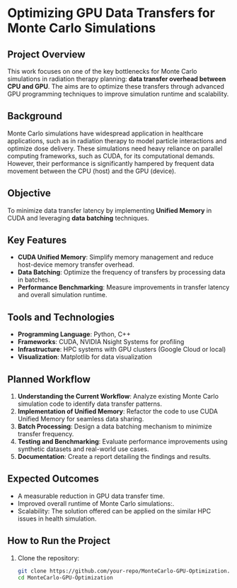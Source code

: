 # Optimizing GPU Data Transfers for Monte Carlo Simulations  

## **Project Overview**  
This work focuses on one of the key bottlenecks for Monte Carlo simulations in radiation therapy planning: **data transfer overhead between CPU and GPU**. The aims are to optimize these transfers through advanced GPU programming techniques to improve simulation runtime and scalability.

## **Background**  
Monte Carlo simulations have widespread application in healthcare applications, such as in radiation therapy to model particle interactions and optimize dose delivery. These simulations need heavy reliance on parallel computing frameworks, such as CUDA, for its computational demands. However, their performance is significantly hampered by frequent data movement between the CPU (host) and the GPU (device).

## **Objective**  
To minimize data transfer latency by implementing **Unified Memory** in CUDA and leveraging **data batching** techniques.  

## **Key Features**  
- **CUDA Unified Memory**: Simplify memory management and reduce host-device memory transfer overhead.  
- **Data Batching**: Optimize the frequency of transfers by processing data in batches.  
- **Performance Benchmarking**: Measure improvements in transfer latency and overall simulation runtime.  

## **Tools and Technologies**  
- **Programming Language**: Python, C++  
- **Frameworks**: CUDA, NVIDIA Nsight Systems for profiling  
- **Infrastructure**: HPC systems with GPU clusters (Google Cloud or local)  
- **Visualization**: Matplotlib for data visualization  

## **Planned Workflow**  
1. **Understanding the Current Workflow**: Analyze existing Monte Carlo simulation code to identify data transfer patterns.  
2. **Implementation of Unified Memory**: Refactor the code to use CUDA Unified Memory for seamless data sharing.  
3. **Batch Processing**: Design a data batching mechanism to minimize transfer frequency.  
4. **Testing and Benchmarking**: Evaluate performance improvements using synthetic datasets and real-world use cases.  
5. **Documentation**: Create a report detailing the findings and results.  

## **Expected Outcomes**  
- A measurable reduction in GPU data transfer time.
- Improved overall runtime of Monte Carlo simulations:.
- Scalability: The solution offered can be applied on the similar HPC issues in health simulation. 

## **How to Run the Project**  
1. Clone the repository:  
   ```bash  
   git clone https://github.com/your-repo/MonteCarlo-GPU-Optimization.git  
   cd MonteCarlo-GPU-Optimization  
